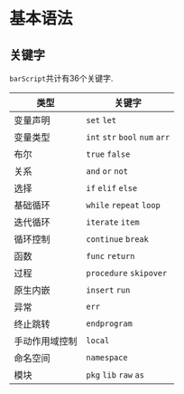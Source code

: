 # 基本语法  

## 关键字  

`barScript`共计有36个关键字.  

|类型|关键字|
|---|---|
|变量声明|`set` `let`|  
|变量类型|`int` `str` `bool` `num` `arr`|  
|布尔|`true` `false`|  
|关系|`and` `or` `not`|  
|选择|`if` `elif` `else`|  
|基础循环|`while` `repeat` `loop`|  
|迭代循环|`iterate` `item`|  
|循环控制|`continue` `break`|  
|函数|`func` `return`|  
|过程|`procedure` `skipover`|  
|原生内嵌|`insert` `run`|  
|异常|`err`|  
|终止跳转|`endprogram`|  
|手动作用域控制|`local`|  
|命名空间|`namespace`|  
|模块|`pkg` `lib` `raw` `as`|
